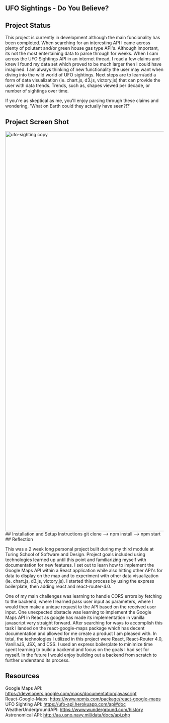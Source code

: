 ## UFO Sightings - Do You Believe?
## Project Status
This project is currently in development although the main funcionality has been completed. When searching for an interesting API I came across plenty of polutant and/or green house gas type API's. Although important, its not the most entertaining data to parse through for weeks. When I cam across the UFO Sightings API in an internet thread, I read a few claims and knew I found my data set which proved to be much larger then I could have imagined. I am always thinking of new functionality the user may want when diving into the wild world of UFO sightings. Next steps are to learn/add a form of data visualization (ie. chart.js, d3.js, victory.js) that can provide the user with data trends. Trends, such as, shapes viewed per decade, or number of sightings over time.

If you're as skeptical as me, you'll enjoy parsing through these claims and wondering, 'What on Earth could they actually have seen?!?'

## Project Screen Shot
<img width="1273" alt="ufo-sighting copy" src="https://user-images.githubusercontent.com/25044263/27244243-e644414c-52a2-11e7-96fe-36943ee2fc3b.png">
## Installation and Setup Instructions
git clone --> npm install --> npm start 
## Reflection
  
  This was a 2 week long personal project built during my third module at Turing School of Software and Design. Project goals included using technologies learned up until this point and familiarizing myself with documentation for new features. I set out to learn how to implement the Google Maps API within a React application while also hitting other API's for data to display on the map and to experiment with other data visualization (ie. chart.js, d3.js, victory.js). I started this process by using the express boilerplate, then adding react and react-router-4.0.

  One of my main challenges was learning to handle CORS errors by fetching to the backend, where I learned pass user input as parameters, where I would then make a unique request to the API based on the received user input. One unexpected obstacle was learning to implement the Google Maps API in React as google has made its implementation in vanilla javascript very straight forward. After searching for ways to accomplish this task I landed on the react-google-maps package which has decent documentation and allowed for me create a product I am pleased with. In total, the technologies I utilized in this project were React, React-Router 4.0, VanillaJS, JSX, and CSS. I used an express boilerplate to minimize time spent learning to build a backend and focus on the goals I had set for myself. In the future I would enjoy building out a backend from scratch to further understand its process.
     
## Resources
  Google Maps API: https://developers.google.com/maps/documentation/javascript <br/>
  React-Google-Maps: https://www.npmjs.com/package/react-google-maps <br/>
  UFO Sighting API: https://ufo-api.herokuapp.com/api#doc <br/>
  WeatherUndergroundAPI: https://www.wunderground.com/history <br/>
  Astronomical API: http://aa.usno.navy.mil/data/docs/api.php
